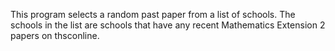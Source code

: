 This program selects a random past paper from a list of schools. The schools in the list are schools that have any recent Mathematics Extension 2 papers on thsconline.